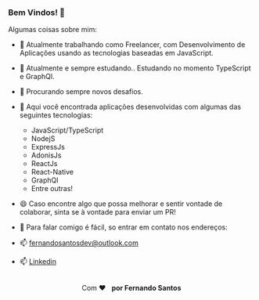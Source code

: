 ### Bem Vindos! 👋

Algumas coisas sobre mim:

- 🔭 Atualmente trabalhando como Freelancer, com Desenvolvimento de Aplicações usando as tecnologias baseadas em JavaScript.

- 🌱 Atualmente e sempre estudando.. Estudando no momento TypeScript e GraphQl.

- 👯 Procurando sempre novos desafios.

- 🤔 Aqui você encontrada aplicações desenvolvidas com algumas das seguintes tecnologias:
  - JavaScript/TypeScript
  - NodejS
  - ExpressJs
  - AdonisJs
  - ReactJs
  - React-Native
  - GraphQl
  - Entre outras!
- 😄 Caso encontre algo que possa melhorar e sentir vontade de colaborar, sinta se à vontade para enviar um PR!

- 💬 Para falar comigo é fácil, so entrar em contato nos endereços:
- 📫 fernandosantosdev@outlook.com
- 📫 [Linkedin](https://www.linkedin.com/in/fernandosantosdev/)

<div align="center">
  <br/>
  Com ♥ &nbsp; <strong>por Fernando Santos</strong>
</div>
